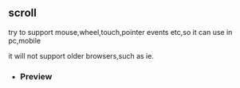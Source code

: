 ## scroll
try to support mouse,wheel,touch,pointer events etc,so it can use in pc,mobile

it will not support older browsers,such as ie.

- ### Preview

